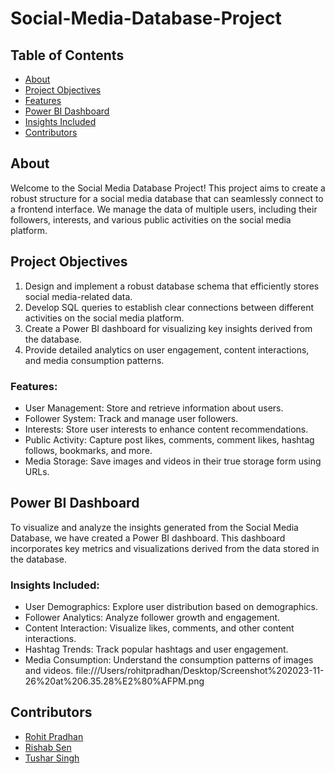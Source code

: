 # Social-Media-Database-Project


## Table of Contents
- [About](#about)
- [Project Objectives](#project-objectives)
- [Features](#features)
- [Power BI Dashboard](#power-bi-dashboard)
- [Insights Included](#insights-included)
- [Contributors](#contributors)


## About

Welcome to the Social Media Database Project! This project aims to create a robust structure for a social media database that can
seamlessly connect to a frontend interface. We manage the data of multiple users, including their followers, interests, and various 
public activities on the social media platform.


## Project Objectives

1. Design and implement a robust database schema that efficiently stores social media-related data.
2. Develop SQL queries to establish clear connections between different activities on the social media platform.
3. Create a Power BI dashboard for visualizing key insights derived from the database.
4. Provide detailed analytics on user engagement, content interactions, and media consumption patterns.

### Features:

- User Management: Store and retrieve information about users.
- Follower System: Track and manage user followers.
- Interests: Store user interests to enhance content recommendations.
- Public Activity: Capture post likes, comments, comment likes, hashtag follows, bookmarks, and more.
- Media Storage: Save images and videos in their true storage form using URLs.

## Power BI Dashboard

To visualize and analyze the insights generated from the Social Media Database, we have created a Power BI dashboard. This dashboard incorporates key metrics and visualizations derived from the data stored in the database.

### Insights Included:

- User Demographics: Explore user distribution based on demographics.
- Follower Analytics: Analyze follower growth and engagement.
- Content Interaction: Visualize likes, comments, and other content interactions.
- Hashtag Trends: Track popular hashtags and user engagement.
- Media Consumption: Understand the consumption patterns of images and videos.
file:///Users/rohitpradhan/Desktop/Screenshot%202023-11-26%20at%206.35.28%E2%80%AFPM.png
## Contributors
- <a href="https://github.com/Rohit734"> Rohit Pradhan</a>
- <a href="https://github.com/Riku1014"> Rishab Sen</a>
- <a href="https://github.com/tushii2000"> Tushar Singh</a>
